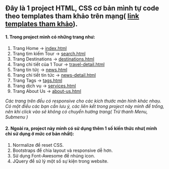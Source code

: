## Đây là 1 project HTML, CSS cơ bản mình tự code theo templates tham khảo trên mạng( [link templates tham khảo](https://www.nicdarkthemes.com/themes/travel/wp/demo/love-travel/)).
#### 1. Trong project mình có những trang như:
  1. Trang Home -> [index.html](https://phuocnguyen98.github.io/love-travel/)
  2. Trang tìm kiếm Tour -> [search.html](https://phuocnguyen98.github.io/love-travel/search.html)
  3. Trang Destinations -> [destinations.html](https://phuocnguyen98.github.io/love-travel/destinations.html)
  4. Trang chi tiết của 1 Tour -> [travel-detail.html](https://phuocnguyen98.github.io/love-travel/travel-detail.html)
  5. Trang tin tức -> [news.html](https://phuocnguyen98.github.io/love-travel/news.html)
  6. Trang chi tiết tin tức -> [news-detail.html](https://phuocnguyen98.github.io/love-travel/news-detail.html)
  7. Trang Tags -> [tags.html](https://phuocnguyen98.github.io/love-travel/tags.html)
  8. Trang dịch vụ -> [services.html](https://phuocnguyen98.github.io/love-travel/services.html)
  9. Trang About Us -> [about-us.html](https://phuocnguyen98.github.io/love-travel/about-us.html)
      
   *Các trang trên đều có responsive cho các kích thước màn hình khác nhau. Có một điều các bạn cần lưu ý, các liên kết trong project này mình để trống, nên khi click vào sẽ không có chuyển hướng trang( Trừ thanh Menu, Submenu )*
      
#### 2. Ngoài ra, project này mình có sử dụng thêm 1 số kiến thức như( mình chỉ sử dụng ở mức cơ bản nhất):
1. Normalize để reset CSS.
2. Bootstraps để chia layout và responsive dễ hơn.
3. Sử dụng Font-Awesome để nhúng icon.
4. JQuery để sử lý một số sự kiện trong website.

